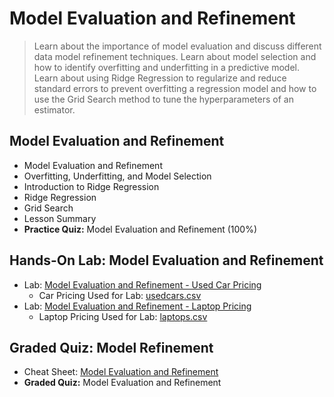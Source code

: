 # Model Evaluation and Refinement
> Learn about the importance of model evaluation and discuss different data model refinement techniques. Learn about model selection and how to identify overfitting and underfitting in a predictive model. Learn about using Ridge Regression to regularize and reduce standard errors to prevent overfitting a regression model and how to use the Grid Search method to tune the hyperparameters of an estimator.
## Model Evaluation and Refinement
- Model Evaluation and Refinement
- Overfitting, Underfitting, and Model Selection
- Introduction to Ridge Regression
- Ridge Regression
- Grid Search
- Lesson Summary
- **Practice Quiz:** Model Evaluation and Refinement (100%)
## Hands-On Lab: Model Evaluation and Refinement
- Lab: [Model Evaluation and Refinement - Used Car Pricing](https://github.com/KailaniBailey/IBM-Data-Science-Professional-Certificate/blob/main/07.%20Data%20Analysis%20with%20Python/Week%205%3A%20Model%20Evaluation%20and%20Refinement/Model_Evaluation_and_Refinement_cars.ipynb)
    - Car Pricing Used for Lab: [usedcars.csv](https://github.com/KailaniBailey/IBM-Data-Science-Professional-Certificate/blob/main/07.%20Data%20Analysis%20with%20Python/Week%205%3A%20Model%20Evaluation%20and%20Refinement/usedcars.csv)
- Lab: [Model Evaluation and Refinement - Laptop Pricing](https://github.com/KailaniBailey/IBM-Data-Science-Professional-Certificate/blob/main/07.%20Data%20Analysis%20with%20Python/Week%205%3A%20Model%20Evaluation%20and%20Refinement/practice_model_evaluation.ipynb)
    - Laptop Pricing Used for Lab: [laptops.csv](https://github.com/KailaniBailey/IBM-Data-Science-Professional-Certificate/blob/main/07.%20Data%20Analysis%20with%20Python/Week%205%3A%20Model%20Evaluation%20and%20Refinement/laptops%20(1).csv)
## Graded Quiz: Model Refinement
- Cheat Sheet: [Model Evaluation and Refinement](https://github.com/KailaniBailey/IBM-Data-Science-Professional-Certificate/blob/main/07.%20Data%20Analysis%20with%20Python/Week%205%3A%20Model%20Evaluation%20and%20Refinement/Cheat-Sheet-Model-Evaluation-and-Refinement.pdf)
- **Graded Quiz:** Model Evaluation and Refinement
